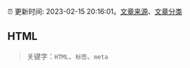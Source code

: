 :alarm_clock: 更新时间: 2023-02-15 20:16:01。[文章来源](/README.md)、[文章分类](/TAGS.md)

## HTML


> 关键字：`HTML`、`标签`、`meta`



